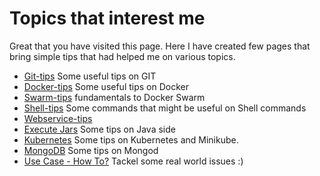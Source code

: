 # Topics that interest me

Great that you have visited this page. Here I have created few pages that bring simple tips that had helped me on various topics.

* [Git-tips](git-tips "Git") Some useful tips on GIT 
* [Docker-tips](docker-tips "Docker") Some useful tips on Docker
* [Swarm-tips](docker-swarm-tips "Docker Swarm") fundamentals to Docker Swarm
* [Shell-tips](shell-tips "Shell") Some commands that might be useful on Shell commands
* [Webservice-tips](webservice-tips "WS") 
* [Execute Jars](java-tips "Java") Some tips on Java side
* [Kubernetes](kubernetes-tips "Kubernetes") Some tips on Kubernetes and Minikube.
* [MongoDB](mongod "Mongodb") Some tips on Mongod
* [Use Case - How To?](faq "HowTo") Tackel some real world issues :)
